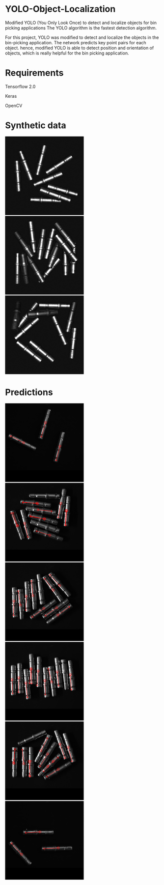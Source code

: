 # YOLO-Object-Localization
Modified YOLO (You Only Look Once) to detect and localize objects for bin picking applications
The YOLO algorithm is the fastest detection algorithm.

For this project, YOLO was modified to detect and localize the objects in the bin-picking application. 
The network predicts key point pairs for each object.
hence, modified YOLO is able to detect position and orientation of objects, which is really helpful for the bin picking application.

# Requirements
Tensorflow 2.0

Keras

OpenCV
# Synthetic data
![](images/img_000001.bmp)
![](images/img_000002.bmp)
![](images/img_000004.bmp)

# Predictions
![](images/Img_00006_detected.bmp)
![](images/Img_00035_detected.bmp)
![](images/Img_00044_detected.bmp)
![](images/Img_00008_detected.bmp)
![](images/Img_00032_detected.bmp)
![](images/Img_00013_detected.bmp)
